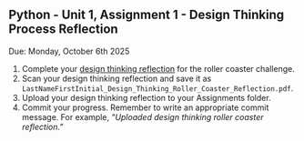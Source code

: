 ## Python - Unit 1, Assignment 1 - Design Thinking Process Reflection
Due: Monday, October 6th 2025

1. Complete your [design thinking reflection](https://github.com/MrJSwotinsky/Python_2025_2026/blob/main/Resources/Design%20Thinking%20Reflection.pdf) for the roller coaster challenge.
2. Scan your design thinking reflection and save it as `LastNameFirstInitial_Design_Thinking_Roller_Coaster_Reflection.pdf`.
3. Upload your design thinking reflection to your Assignments folder.
4. Commit your progress.  Remember to write an appropriate commit message.  For example, *"Uploaded design thinking roller coaster reflection."*
